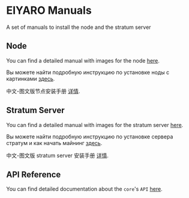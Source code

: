 # EIYARO Manuals
A set of manuals to install the node and the stratum server

## Node

You can find a detailed manual with images for the node [here](Node/Node_Install_Manual.md).

Вы можете найти подробную инструкцию по установке ноды с картинками [здесь](Node/Node_Install_Manual_RUS.md).

中文-图文版节点安装手册 [详情](Node/Node_Install_Manual_CN.md).

## Stratum Server

You can find a detailed manual with images for the stratum server [here](StratumServer/Stratum_Server_Install_Manual.md).

Вы можете найти подробную инструкцию по установке сервера стратум и как начать майнинг [здесь](Node/Node_Install_Manual_RUS.md).

中文-图文版 stratum server 安装手册 [详情](StratumServer/Stratum_Server_Install_Manual_CN.md).

## API Reference

You can find detailed documentation about the `core`'s `API` [here](API-Reference/api-reference.adoc).